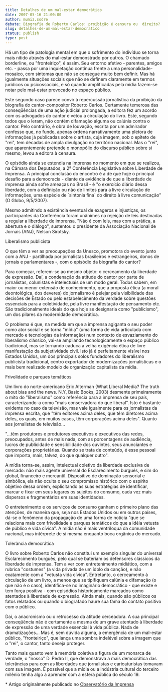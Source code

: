 ```yaml
---
title: Detalhes de um mal-estar democrático
date: 2007-05-16 21:00:00
author: muniz.sodre
debate: Biografia de Roberto Carlos: proibição é censura ou  direito?
slug: detalhes-de-um-mal-estar-democratico
status: publish 
type: post
---
```


Há um tipo de patologia mental em que o sofrimento do indivíduo se torna mais nítido através do mal-estar demonstrado por outros. O chamado borderline, ou "fronteiriço", é assim. Seu entorno afetivo - parentes, amigos etc. - passa por uma inquietação contínua frente a uma personalidade-mosaico, com sintomas que não se consegue muito bem definir. Mas há igualmente situações sociais que não se definem claramente em termos jurídicos ou psicossociais, e só quando amplificadas pela mídia fazem-se notar pelo mal-estar provocado no espaço público.  
  
Este segundo caso parece convir à repercussão jornalística da proibição da biografia do cantor-compositor Roberto Carlos. Certamente temerosa das conseqüências de uma ação judicial prolongada, a editora fez um acordo com os advogados do cantor e vetou a circulação do livro. Este, segundo todos que o leram, não contém difamação alguma ou calúnia contra o cantor. Pelo contrário, é obra de louvação, escrita por um admirador confesso que, no fundo, apenas ordena narrativamente uma pletora de informações já publicadas sobre o artista, cuja imagem, sob o epíteto de "rei", tem décadas de ampla divulgação no território nacional. Mas o "rei", que aparentemente pretende o monopólio do discurso público sobre si mesmo, levou a editora à censura.  
  
O episódio ainda se estendia na imprensa no momento em que se realizou, na Câmara dos Deputados, a 2ª Conferência Legislativa sobre Liberdade de Imprensa. A principal conclusão do encontro é a de que hoje o principal desafio para a democracia - diante da evidência de que a liberdade de imprensa ainda sofre ameaças no Brasil - é "o exercício diário dessa liberdade, com a definição ou não de limites para a livre circulação de informações, uma espécie de `sintonia fina´ do direito à livre comunicação" (O Globo, 9/5/2007).   
  
Mesmo admitindo a existência eventual de exageros e injustiças, os participantes da Conferência foram unânimes na rejeição de leis destinadas a regular a liberdade de imprensa. "Não é com leis, mas com a prática, a abertura e o diálogo", sustentou o presidente da Associação Nacional de Jornais (ANJ), Nelson Sirotsky.  
  
Liberalismo publicista  
  
O que têm a ver as preocupações da Unesco, promotora do evento junto com a ANJ - partilhada por jornalistas brasileiros e estrangeiros, donos de jornais e parlamentares -, com o episódio da biografia do cantor?  
  
Para começar, referem-se ao mesmo objeto: o cerceamento da liberdade de expressão. Daí, a condenação da atitude do cantor por parte de jornalistas, colunistas e intelectuais de um modo geral. Todos sabem, em maior ou menor extensão de conhecimento, que a proposta ética (a moral deontológica, dos deveres) do jornalismo é pelejar pela visibilidade das decisões de Estado ou pelo estabelecimento da verdade sobre questões essenciais para a coletividade, pela livre manifestação de pensamento etc. São tradicionalmente ideais do que hoje se designaria como "publicismo", um dos pilares da modernidade democrática.  
  
O problema é que, na medida em que a imprensa agiganta o seu poder como ator social e se torna "mídia" (uma forma de vida articulada com mercado e tecnologias da informação) num contexto de esvaziamento do liberalismo clássico, vai-se ampliando tecnologicamente o espaço público tradicional, mas se tornando caduca a velha exigência ética de livre manifestação da subjetividade civil. Isto já é perfeitamente visível nos Estados Unidos, um dos principais solos fundadores do liberalismo publicista tradicional, centro exportador de modernizações jornalísticas e o mais bem realizado modelo de organização capitalista da mídia.  
  
Frivolidade e parques temáticos  
  
Um livro do norte-americano Eric Alterman (What Liberal Media? The truth about bias and the news. N.Y, Basic Books, 2003) desmente primeiramente o mito do "liberalismo" como referência para a imprensa de seu país, caracterizando-a como "mais conservadora do que liberal". Isto é bastante evidente no caso da televisão, mas vale igualmente para os jornalistas da imprensa escrita, que "têm editores acima deles, que têm diretores acima deles, os quais, em muitos casos, têm corporações acima deles". Quanto aos jornalistas de televisão...   
  
"...têm produtores e produtores executivos e executivos das redes, preocupados, antes de mais nada, com as porcentagens de audiência, lucros de publicidade e sensibilidade dos ouvintes, seus anunciantes e corporações proprietárias. Quando se trata de conteúdo, é esse pessoal que importa, mais, talvez, do que qualquer outro".  
  
A mídia torna-se, assim, intelectual coletivo da liberdade exclusiva de mercado: não mais agente universal do Esclarecimento burguês, e sim do global, financeiro e mercantil. Dispositivo de dominação sensorial e simbólica, ela não oculta o seu compromisso histórico com o espírito objetivo dessa ordem, explicitando as suas estratégias de identificar, marcar e fixar em seus lugares os sujeitos do consumo, cada vez mais dispersos e fragmentários em suas identidades.   
  
O entretenimento e os serviços de consumo ganham o primeiro plano das atenções, de maneira que, seja nos Estados Unidos ou em outros países, dá-se o fenômeno da propagação de uma forma de notícia "que se relaciona mais com frivolidade e parques temáticos do que a idéia vetusta de público e vida cívica". A mídia não é mais ventríloqua da comunidade nacional, mas intérprete de si mesma enquanto boca orgânica do mercado.  
  
Tolerância democrática  
  
O livro sobre Roberto Carlos não constitui um exemplo singular do universal Esclarecimento burguês, pelo qual se bateriam os defensores clássicos da liberdade de imprensa. Tem a ver com entretenimento midiático, com a rubrica "costumes" (a vida privada de um ídolo da canção), e não exatamente com a "vetusta vida cívica". Entretanto, o cerceamento à circulação de um livro, a menos que se tipifiquem calúnia e difamação (o que não é o caso), identifica-se no imaginário democrático - que existe e tem força positiva - com episódios historicamente marcados como atentados à liberdade de expressão. Ainda mais, quando são públicos os fatos relatados ou quando o biografado haure sua fama do contato positivo com o público.  
  
Daí, o anacronismo ou o retrocesso da atitude cerceadora. A sua principal conseqüência não é certamente a mesma de um grave atentado à liberdade de expressão de uma verdade essencial à vida pública. Nada de dramatizações... Mas é, sem dúvida alguma, a emergência de um mal-estar público, "fronteiriço", que lança uma sombra indelével sobre a imagem que o "rei", o cantor, tanto deseja proteger.   
  
Tanto mais quanto vem à memória coletiva a figura de um monarca de verdade, o "nosso" D. Pedro II, que demonstrava a mais democrática das tolerâncias para com as liberdades que jornalistas e caricaturistas tomavam com sua imagem. É possível que a mídia ou a indústria cultural do terceiro milênio tenha algo a aprender com a esfera pública do século 19.  
  
\* Artigo originalmente publicado no [Observatório da Imprensa](http://observatorio.ultimosegundo.ig.com.br/artigos.asp?cod=433CID001)
